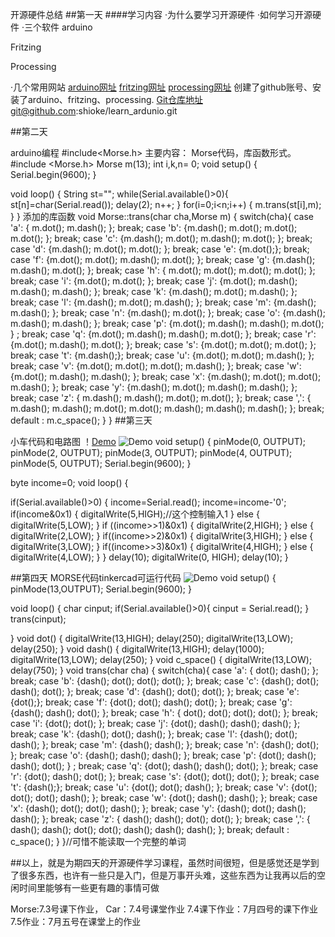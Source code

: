 ﻿开源硬件总结
##第一天
####学习内容
·为什么要学习开源硬件
·如何学习开源硬件
·三个软件
  arduino
   

Fritzing
 

Processing
 
·几个常用网站
[arduino网址](https://arduino.cc)
[fritzing网址](https://fritzing.org)
[processing网址](https://processing.org)
创建了github账号、安装了arduino、fritzing、processing.
Git仓库地址git@github.com:shioke/learn_ardunio.git

##第二天

arduino编程
#include<Morse.h>
主要内容：
	Morse代码，库函数形式。
#include <Morse.h>
Morse m(13);
int i,k,n= 0;
void setup() {
  Serial.begin(9600);
}

void loop() {
  String st="";
  while(Serial.available()>0){
    st[n]=char(Serial.read());
    delay(2);
    n++;
  }
  for(i=0;i<n;i++)
  {
    m.trans(st[i],m);
  }
}
添加的库函数
void Morse::trans(char cha,Morse m)
{
	switch(cha){
	case 'a':
	{ m.dot();
	    m.dash();
	};
	break;
	case 'b':
	{m.dash();
	  m.dot();
	   m.dot();
	     m.dot();
	}; 
	  break;
	case 'c':
	{m.dash();
	m.dot();
	 m.dash();
	  m.dot();
	};
	break;
	case 'd':
	{m.dash();
	 m.dot(); 
	   m.dot();
	};
	    break;
	case 'e':
	{m.dot();};
	  break;
	case 'f':
	{m.dot();
	 m.dot();
	  m.dash();
	   m.dot();
	};
	    break;
	case 'g':
	 {m.dash();
        m.dash();
         m.dot();
	};
		  break;
	case 'h':
	{  m.dot();
        m.dot();
          m.dot();
            m.dot();
	};
			  break;
	case 'i':
	{m.dot();
      m.dot();
	};
	   break;
	case 'j':
	{m.dot();
     m.dash();
       m.dash();
        m.dash();
	};
		  break;
	case 'k':
	{m.dash();
      m.dot();
      m.dash();
    };
	break;
	case 'l':
	{m.dash();
      m.dot();
       m.dash();
    };
     break;
	case 'm':
	{m.dash();
      m.dash();
    };
     break;
	case 'n':
	{m.dash();
       m.dot();
    };
	  break;
	case 'o':
	{m.dash();
      m.dash();
       m.dash();
    };
	 break;
	case 'p':
	{m.dot();
       m.dash();
        m.dash();
          m.dot();
    } ;
	 break;
	case 'q':
	{m.dot();
      m.dash();
       m.dash();
        m.dot();
    };
	 break;
	case 'r':
	{m.dot();
      m.dash();
        m.dot();
    };
	break;
	case 's':
	{m.dot();
      m.dot();
       m.dot();
    };
	  break;
	case 't':
	{m.dash();};
	  break;
	case 'u':
	{m.dot();
       m.dot();
        m.dash();
    };
	  break;
	case 'v':
	{m.dot();
	  m.dot();
       m.dot();
        m.dash();
    };
	 break;
	case 'w':
	{m.dot();
      m.dash();
       m.dash();
    };
	 break;
	case 'x':
	{m.dash();
      m.dot();
       m.dot();
         m.dash();
	};
      break;
	case 'y':
	{m.dash();
       m.dot();
        m.dash();
         m.dash();
    };
	 break;
	case 'z':
	{ m.dash();
       m.dash();
        m.dot();
        m.dot();
    };
	 break;
	 case ',':
	 	{
	 		m.dash();
	 		m.dash();
	 		m.dot();
	 		m.dot();
	 		m.dash();
	 		m.dash();
	 		m.dash();
		 };
	break;
	default : m.c_space();
}
}
##第三天

小车代码和电路图
！[Demo](images/procession.PNG)
![Demo](images/7-4.PNG)
  void setup()
{
  pinMode(0, OUTPUT);
   pinMode(2, OUTPUT);
    pinMode(3, OUTPUT);
   pinMode(4, OUTPUT);
   pinMode(5, OUTPUT);
  Serial.begin(9600);
}

byte income=0;
void loop()
{
 
  if(Serial.available()>0)
  {
    income=Serial.read();
    income=income-'0';
    if(income&0x1)
    {
      digitalWrite(5,HIGH);//这个控制输入1
    }
  else 
  {
    digitalWrite(5,LOW);
  }
  if
    ((income>>1)&0x1)
  {
    digitalWrite(2,HIGH);
  }
  else 
  {
    digitalWrite(2,LOW);
  }
  if((income>>2)&0x1)
  {
    digitalWrite(3,HIGH);
  }
  else 
  {
    digitalWrite(3,LOW);
  }
   if((income>>3)&0x1)
  {
     digitalWrite(4,HIGH);
   }
   else {
     digitalWrite(4,LOW);
   }
  }
    delay(10);
  digitalWrite(0, HIGH);
   delay(10);
}
 


##第四天
MORSE代码tinkercad可运行代码
![Demo](images/Morse2.0.PNG)
void setup() {
  pinMode(13,OUTPUT);
  Serial.begin(9600);
}

void loop() {
  char cinput;
  if(Serial.available()>0){
    cinput = Serial.read();
  }
 trans(cinput);

}
void dot()
{
  digitalWrite(13,HIGH);
  delay(250);
  digitalWrite(13,LOW);
  delay(250);
}
void dash()
{
  digitalWrite(13,HIGH);
  delay(1000);
  digitalWrite(13,LOW);
  delay(250);
}
void c_space()
{
  digitalWrite(13,LOW);
  delay(750);
}
void trans(char cha)
{
  switch(cha){
  case 'a':
  { dot();
      dash();
  };
  break;
  case 'b':
  {dash();
    dot();
     dot();
       dot();
  }; 
    break;
  case 'c':
  {dash();
  dot();
   dash();
    dot();
  };
  break;
  case 'd':
  {dash();
   dot(); 
     dot();
  };
      break;
  case 'e':
  {dot();};
    break;
  case 'f':
  {dot();
   dot();
    dash();
     dot();
  };
      break;
  case 'g':
   {dash();
        dash();
         dot();
  };
      break;
  case 'h':
  {  dot();
        dot();
          dot();
            dot();
  };
        break;
  case 'i':
  {dot();
      dot();
  };
     break;
  case 'j':
  {dot();
     dash();
       dash();
        dash();
  };
      break;
  case 'k':
  {dash();
      dot();
      dash();
    };
  break;
  case 'l':
  {dash();
      dot();
       dash();
    };
     break;
  case 'm':
  {dash();
      dash();
    };
     break;
  case 'n':
  {dash();
       dot();
    };
    break;
  case 'o':
  {dash();
      dash();
       dash();
    };
   break;
  case 'p':
  {dot();
       dash();
        dash();
          dot();
    } ;
   break;
  case 'q':
  {dot();
      dash();
       dash();
        dot();
    };
   break;
  case 'r':
  {dot();
      dash();
        dot();
    };
  break;
  case 's':
  {dot();
      dot();
       dot();
    };
    break;
  case 't':
  {dash();};
    break;
  case 'u':
  {dot();
       dot();
        dash();
    };
    break;
  case 'v':
  {dot();
    dot();
       dot();
        dash();
    };
   break;
  case 'w':
  {dot();
      dash();
       dash();
    };
   break;
  case 'x':
  {dash();
      dot();
       dot();
         dash();
  };
      break;
  case 'y':
  {dash();
       dot();
        dash();
         dash();
    };
   break;
  case 'z':
  { dash();
       dash();
        dot();
        dot();
    };
   break;
   case ',':
    {
      dash();
      dash();
      dot();
      dot();
      dash();
      dash();
      dash();
     };
  break;
  default : c_space();
}
}//可惜不能读取一个完整的单词


##以上，就是为期四天的开源硬件学习课程，虽然时间很短，但是感觉还是学到了很多东西，也许有一些只是入门，但是万事开头难，这些东西为让我再以后的空闲时间里能够有一些更有趣的事情可做



Morse:7.3号课下作业，
Car：7.4号课堂作业
7.4课下作业：7月四号的课下作业
7.5作业：7月五号在课堂上的作业

